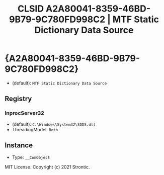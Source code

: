 ﻿---
title: "CLSID A2A80041-8359-46BD-9B79-9C780FD998C2 | MTF Static Dictionary Data Source"
excerpt: What is COM-Object CLSID A2A80041-8359-46BD-9B79-9C780FD998C2?
---

# {A2A80041-8359-46BD-9B79-9C780FD998C2}

* (default): `MTF Static Dictionary Data Source`

## Registry


### InprocServer32

* (default): `C:\Windows\System32\SDDS.dll`
* ThreadingModel: `Both`

## Instance

* Type: `__ComObject`

MIT License. Copyright (c) 2021 Strontic.


